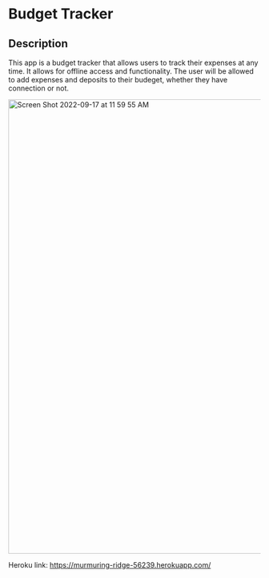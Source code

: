 # Budget Tracker 

## Description 
This app is a budget tracker that allows users to track their expenses at any time. It allows for offline access and functionality.
The user will be allowed to add expenses and deposits to their budeget, whether they have connection or not. 

<img width="908" alt="Screen Shot 2022-09-17 at 11 59 55 AM" src="https://user-images.githubusercontent.com/102388724/190865783-b3f35f90-4459-4538-ac09-83ffca5674bd.png">

Heroku link: https://murmuring-ridge-56239.herokuapp.com/ 
